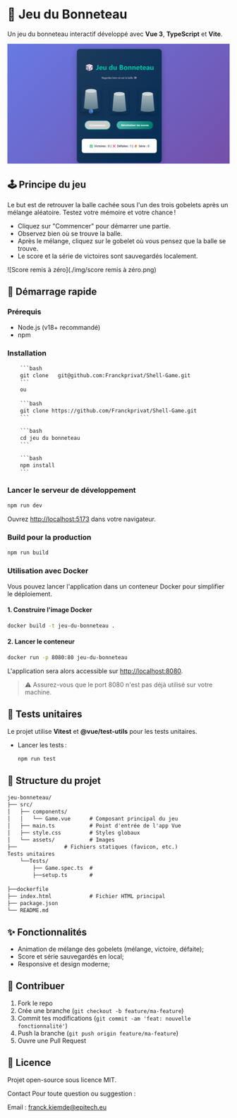 # 🎲 Jeu du Bonneteau

Un jeu du bonneteau interactif développé avec **Vue 3**, **TypeScript** et **Vite**.

![Écran de démarrage](./img/start.png)

## 🕹️ Principe du jeu

Le but est de retrouver la balle cachée sous l'un des trois gobelets après un mélange aléatoire. Testez votre mémoire et votre chance !

- Cliquez sur "Commencer" pour démarrer une partie.
- Observez bien où se trouve la balle.
- Après le mélange, cliquez sur le gobelet où vous pensez que la balle se trouve.
- Le score et la série de victoires sont sauvegardés localement.

![Score remis à zéro](./img/score remis à zéro.png)

## 🚀 Démarrage rapide

### Prérequis

- Node.js (v18+ recommandé)
- npm

### Installation

<!-- Clonez ce dépôt  -->
        ```bash
        git clone   git@github.com:Franckprivat/Shell-Game.git
        ```
        ou 

        ```bash
        git clone https://github.com/Franckprivat/Shell-Game.git
        ```

<!-- Allez dans le dossier du projet -->
        ```bash
        cd jeu du bonneteau
        ```

<!-- Installez les dépendances -->
        ```bash
        npm install
        ```

### Lancer le serveur de développement

```bash
npm run dev
```

Ouvrez [http://localhost:5173](http://localhost:5173) dans votre navigateur.

### Build pour la production

```bash
npm run build
```

### Utilisation avec Docker

Vous pouvez lancer l'application dans un conteneur Docker pour simplifier le déploiement.

#### 1. Construire l'image Docker

```bash
docker build -t jeu-du-bonneteau .
```

#### 2. Lancer le conteneur

```bash
docker run -p 8080:80 jeu-du-bonneteau
```

L'application sera alors accessible sur [http://localhost:8080](http://localhost:8080).

> ⚠️ Assurez-vous que le port 8080 n'est pas déjà utilisé sur votre machine.

## 🧪 Tests unitaires

Le projet utilise **Vitest** et **@vue/test-utils** pour les tests unitaires.

- Lancer les tests :
  ```bash
  npm run test
  ```

## 📁 Structure du projet

```
jeu-bonneteau/
├── src/
│   ├── components/
│   │   └── Game.vue      # Composant principal du jeu
│   ├── main.ts           # Point d'entrée de l'app Vue
│   ├── style.css         # Styles globaux
│   └── assets/           # Images
├──               # Fichiers statiques (favicon, etc.) 
Tests unitaires
    └──Tests/
        ├── Game.spec.ts  #
        ├──setup.ts       #

├──dockerfile
├── index.html            # Fichier HTML principal
├── package.json
└── README.md
```



## ✨ Fonctionnalités

- Animation de mélange des gobelets (mélange, victoire, défaite);
- Score et série sauvegardés en local;
- Responsive et design moderne;

## 🤝 Contribuer

1. Fork le repo
2. Crée une branche (`git checkout -b feature/ma-feature`)
3. Commit tes modifications (`git commit -am 'feat: nouvelle fonctionnalité'`)
4. Push la branche (`git push origin feature/ma-feature`)
5. Ouvre une Pull Request

## 📄 Licence

Projet open-source sous licence MIT.


Contact
Pour toute question ou suggestion :

Email : franck.kiemde@epitech.eu
